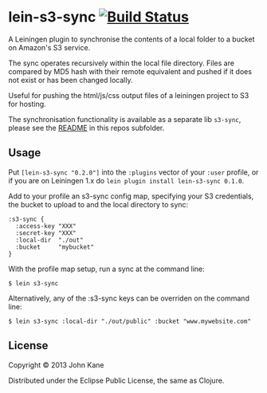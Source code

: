 # lein-s3-sync [![Build Status](https://travis-ci.org/kanej/lein-s3-sync.png)](https://travis-ci.org/kanej/lein-s3-sync)

A Leiningen plugin to synchronise the contents of a local folder
to a bucket on Amazon's S3 service.

The sync operates recursively within the local file directory.
Files are compared by MD5 hash with their remote equivalent and
pushed if it does not exist or has been changed locally.

Useful for pushing the html/js/css output files of a leiningen project
to S3 for hosting.

The synchronisation functionality is available as a separate lib `s3-sync`, please see the [README](https://github.com/kanej/lein-s3-sync/blob/master/s3-sync) in this repos subfolder.

## Usage

Put `[lein-s3-sync "0.2.0"]` into the `:plugins` vector of your
`:user` profile, or if you are on Leiningen 1.x do `lein plugin install
lein-s3-sync 0.1.0`.

Add to your profile an s3-sync config map, specifying your S3 credentials,
the bucket to upload to and the local directory to sync:

    :s3-sync {
      :access-key "XXX"
      :secret-key "XXX"
      :local-dir  "./out"
      :bucket     "mybucket"
    }

With the profile map setup, run a sync at the command line:

    $ lein s3-sync

Alternatively, any of the :s3-sync keys can be overriden on the command
line:

    $ lein s3-sync :local-dir "./out/public" :bucket "www.mywebsite.com"

## License

Copyright © 2013 John Kane

Distributed under the Eclipse Public License, the same as Clojure.
